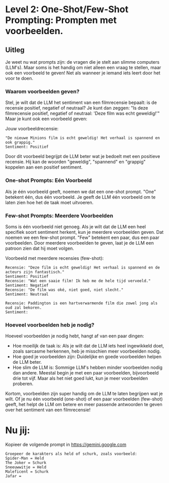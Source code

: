 # Level 2: One-Shot/Few-Shot Prompting: Prompten met voorbeelden.

## Uitleg

Je weet nu wat prompts zijn: de vragen die je stelt aan slimme computers (LLM's). Maar soms is het handig om niet alleen een vraag te stellen, maar ook een voorbeeld te geven! Net als wanneer je iemand iets leert door het voor te doen.

### Waarom voorbeelden geven?

Stel, je wilt dat de LLM het sentiment van een filmrecensie bepaalt: is de recensie positief, negatief of neutraal? Je kunt dan zeggen: "Is deze filmrecensie positief, negatief of neutraal: 'Deze film was echt geweldig!'" Maar je kunt ook een voorbeeld geven:

Jouw voorbeeldrecensie:

```
"De nieuwe Minions film is echt geweldig! Het verhaal is spannend en ook grappig."
Sentiment: Positief
```

Door dit voorbeeld begrijpt de LLM beter wat je bedoelt met een positieve recensie. Hij kan de woorden "geweldig", "spannend" en "grappig" koppelen aan een positief sentiment.

### One-shot Prompts: Eén Voorbeeld

Als je één voorbeeld geeft, noemen we dat een one-shot prompt. "One" betekent één, dus één voorbeeld. Je geeft de LLM één voorbeeld om te laten zien hoe het de taak moet uitvoeren.

### Few-shot Prompts: Meerdere Voorbeelden

Soms is één voorbeeld niet genoeg. Als je wilt dat de LLM een heel specifiek soort sentiment herkent, kun je meerdere voorbeelden geven. Dat noemen we een few-shot prompt. "Few" betekent een paar, dus een paar voorbeelden. Door meerdere voorbeelden te geven, laat je de LLM een patroon zien dat hij moet volgen.

Voorbeeld met meerdere recensies (few-shot):

```
Recensie: "Deze film is echt geweldig! Het verhaal is spannend en de acteurs zijn fantastisch."
Sentiment: Positief
Recensie: "Wat een saaie film! Ik heb me de hele tijd verveeld."
Sentiment: Negatief
Recensie: "De film was oké, niet goed, niet slecht."
Sentiment: Neutraal

Recensie: Paddington is een hartverwarmende film die zowel jong als oud zal bekoren.
Sentiment:
```

### Hoeveel voorbeelden heb je nodig?

Hoeveel voorbeelden je nodig hebt, hangt af van een paar dingen:

- Hoe moeilijk de taak is: Als je wilt dat de LLM iets heel ingewikkeld doet, zoals sarcasme herkennen, heb je misschien meer voorbeelden nodig.
- Hoe goed je voorbeelden zijn: Duidelijke en goede voorbeelden helpen de LLM beter.
- Hoe slim de LLM is: Sommige LLM's hebben minder voorbeelden nodig dan andere.
Meestal begin je met een paar voorbeelden, bijvoorbeeld drie tot vijf. Maar als het niet goed lukt, kun je meer voorbeelden proberen.

Kortom, voorbeelden zijn super handig om de LLM te laten begrijpen wat je wilt. Of je nu één voorbeeld (one-shot) of een paar voorbeelden (few-shot) geeft, het helpt de LLM om betere en meer passende antwoorden te geven over het sentiment van een filmrecensie!

# Nu jij:
Kopieer de volgende prompt in https://gemini.google.com

    Groepeer de karakters als held of schurk, zoals voorbeeld:
    Spider-Man = Held
    The Joker = Schurk
    Sneeuwwitje = Held
    Maleficent = Schurk
    Jafar =
